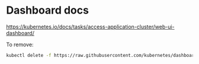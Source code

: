 # Dashboard docs

https://kubernetes.io/docs/tasks/access-application-cluster/web-ui-dashboard/

To remove:
```bash
kubectl delete -f https://raw.githubusercontent.com/kubernetes/dashboard/v2.7.0/aio/deploy/recommended.yaml
```
